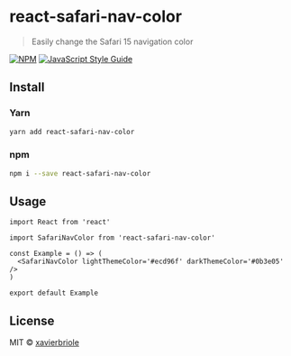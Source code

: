 # react-safari-nav-color

> Easily change the Safari 15 navigation color

[![NPM](https://img.shields.io/npm/v/react-safari-nav-color.svg)](https://www.npmjs.com/package/react-safari-nav-color)
[![JavaScript Style Guide](https://img.shields.io/badge/code_style-standard-brightgreen.svg)](https://standardjs.com)

## Install

### Yarn

```bash
yarn add react-safari-nav-color
```

### npm

```bash
npm i --save react-safari-nav-color
```

## Usage

```tsx
import React from 'react'

import SafariNavColor from 'react-safari-nav-color'

const Example = () => (
  <SafariNavColor lightThemeColor='#ecd96f' darkThemeColor='#0b3e05' />
)

export default Example
```

## License

MIT © [xavierbriole](https://github.com/xavierbriole)
